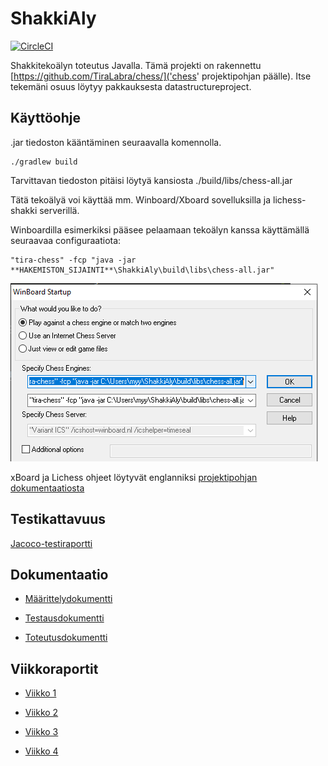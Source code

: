# ShakkiAly
[![CircleCI](https://circleci.com/gh/noobLue/ShakkiAly.svg?style=shield)](https://circleci.com/gh/noobLue/ShakkiAly)

Shakkitekoälyn toteutus Javalla. Tämä projekti on rakennettu [https://github.com/TiraLabra/chess/]('chess' projektipohjan päälle). Itse tekemäni osuus löytyy pakkauksesta datastructureproject.

## Käyttöohje
.jar tiedoston kääntäminen seuraavalla komennolla.

    ./gradlew build

Tarvittavan tiedoston pitäisi löytyä kansiosta ./build/libs/chess-all.jar

Tätä tekoälyä voi käyttää mm. Winboard/Xboard sovelluksilla ja lichess-shakki serverillä.

Winboardilla esimerkiksi pääsee pelaamaan tekoälyn kanssa käyttämällä seuraavaa configuraatiota: 

    "tira-chess" -fcp "java -jar **HAKEMISTON_SIJAINTI**\ShakkiAly\build\libs\chess-all.jar"

![alt text](./dokumentaatio/winboard-setup.png)

xBoard ja Lichess ohjeet löytyvät englanniksi [projektipohjan dokumentaatiosta](./dokumentaatio/projektipohjan/Beginners_guide.md)

## Testikattavuus

[Jacoco-testiraportti](https://nooblue.github.io/ShakkiAly/)

## Dokumentaatio

* [Määrittelydokumentti](./dokumentaatio/maarittelydokumentti.md)

* [Testausdokumentti](./dokumentaatio/testausdokumentti.md)

* [Toteutusdokumentti](./dokumentaatio/toteutusdokumentti.md)


## Viikkoraportit

* [Viikko 1](./dokumentaatio/viikkoraportit/viikko1.md)

* [Viikko 2](./dokumentaatio/viikkoraportit/viikko2.md)

* [Viikko 3](./dokumentaatio/viikkoraportit/viikko3.md)

* [Viikko 4](./dokumentaatio/viikkoraportit/viikko4.md)


